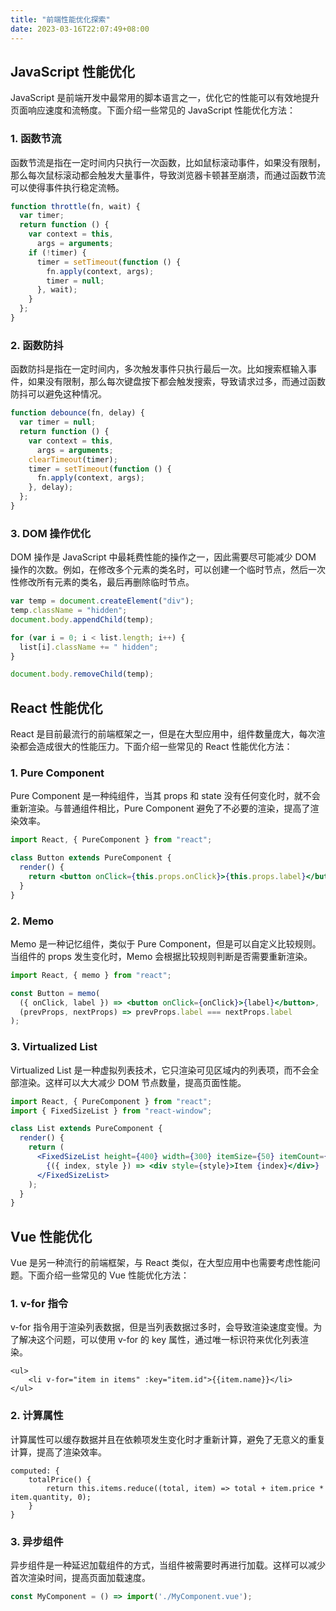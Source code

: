 ```yaml
---
title: "前端性能优化探索"
date: 2023-03-16T22:07:49+08:00
---
```


## JavaScript 性能优化

JavaScript 是前端开发中最常用的脚本语言之一，优化它的性能可以有效地提升页面响应速度和流畅度。下面介绍一些常见的 JavaScript 性能优化方法：

### 1. 函数节流

函数节流是指在一定时间内只执行一次函数，比如鼠标滚动事件，如果没有限制，那么每次鼠标滚动都会触发大量事件，导致浏览器卡顿甚至崩溃，而通过函数节流可以使得事件执行稳定流畅。

```js
function throttle(fn, wait) {
  var timer;
  return function () {
    var context = this,
      args = arguments;
    if (!timer) {
      timer = setTimeout(function () {
        fn.apply(context, args);
        timer = null;
      }, wait);
    }
  };
}
```

### 2. 函数防抖

函数防抖是指在一定时间内，多次触发事件只执行最后一次。比如搜索框输入事件，如果没有限制，那么每次键盘按下都会触发搜索，导致请求过多，而通过函数防抖可以避免这种情况。

```js
function debounce(fn, delay) {
  var timer = null;
  return function () {
    var context = this,
      args = arguments;
    clearTimeout(timer);
    timer = setTimeout(function () {
      fn.apply(context, args);
    }, delay);
  };
}
```

### 3. DOM 操作优化

DOM 操作是 JavaScript 中最耗费性能的操作之一，因此需要尽可能减少 DOM 操作的次数。例如，在修改多个元素的类名时，可以创建一个临时节点，然后一次性修改所有元素的类名，最后再删除临时节点。

```js
var temp = document.createElement("div");
temp.className = "hidden";
document.body.appendChild(temp);

for (var i = 0; i < list.length; i++) {
  list[i].className += " hidden";
}

document.body.removeChild(temp);
```

## React 性能优化

React 是目前最流行的前端框架之一，但是在大型应用中，组件数量庞大，每次渲染都会造成很大的性能压力。下面介绍一些常见的 React 性能优化方法：

### 1. Pure Component

Pure Component 是一种纯组件，当其 props 和 state 没有任何变化时，就不会重新渲染。与普通组件相比，Pure Component 避免了不必要的渲染，提高了渲染效率。

```jsx
import React, { PureComponent } from "react";

class Button extends PureComponent {
  render() {
    return <button onClick={this.props.onClick}>{this.props.label}</button>;
  }
}
```

### 2. Memo

Memo 是一种记忆组件，类似于 Pure Component，但是可以自定义比较规则。当组件的 props 发生变化时，Memo 会根据比较规则判断是否需要重新渲染。

```jsx
import React, { memo } from "react";

const Button = memo(
  ({ onClick, label }) => <button onClick={onClick}>{label}</button>,
  (prevProps, nextProps) => prevProps.label === nextProps.label
);
```

### 3. Virtualized List

Virtualized List 是一种虚拟列表技术，它只渲染可见区域内的列表项，而不会全部渲染。这样可以大大减少 DOM 节点数量，提高页面性能。

```jsx
import React, { PureComponent } from "react";
import { FixedSizeList } from "react-window";

class List extends PureComponent {
  render() {
    return (
      <FixedSizeList height={400} width={300} itemSize={50} itemCount={1000}>
        {({ index, style }) => <div style={style}>Item {index}</div>}
      </FixedSizeList>
    );
  }
}
```

## Vue 性能优化

Vue 是另一种流行的前端框架，与 React 类似，在大型应用中也需要考虑性能问题。下面介绍一些常见的 Vue 性能优化方法：

### 1. v-for 指令

v-for 指令用于渲染列表数据，但是当列表数据过多时，会导致渲染速度变慢。为了解决这个问题，可以使用 v-for 的 key 属性，通过唯一标识符来优化列表渲染。

```vue
<ul>
    <li v-for="item in items" :key="item.id">{{item.name}}</li>
</ul>
```

### 2. 计算属性

计算属性可以缓存数据并且在依赖项发生变化时才重新计算，避免了无意义的重复计算，提高了渲染效率。

```vue
computed: {
    totalPrice() {
        return this.items.reduce((total, item) => total + item.price * item.quantity, 0);
    }
}
```

### 3. 异步组件

异步组件是一种延迟加载组件的方式，当组件被需要时再进行加载。这样可以减少首次渲染时间，提高页面加载速度。

```js
const MyComponent = () => import('./MyComponent.vue');
```